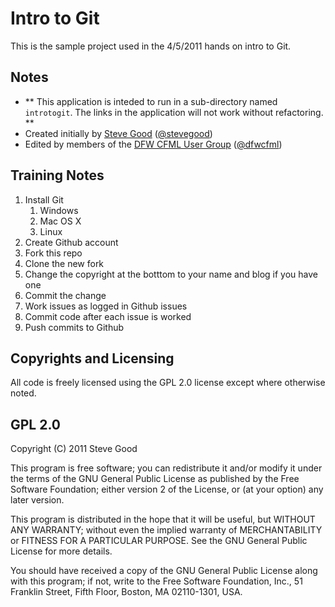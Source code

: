 # Intro to Git

This is the sample project used in the 4/5/2011 hands on intro to Git.

## Notes

- ** This application is inteded to run in a sub-directory named `introtogit`. The links in the application will not work without refactoring. **
- Created initially by [Steve Good](http://stevegood.org/) ([@stevegood](http://github.com/stevegood))
- Edited by members of the [DFW CFML User Group](http://dfwcfml.org/) ([@dfwcfml](http://github.com/dfwcfml))

## Training Notes

1. Install Git
	1. Windows
	2. Mac OS X
	3. Linux
2. Create Github account
3. Fork this repo
4. Clone the new fork
5. Change the copyright at the botttom to your name and blog if you have one
6. Commit the change
7. Work issues as logged in Github issues
8. Commit code after each issue is worked
9. Push commits to Github

## Copyrights and Licensing

All code is freely licensed using the GPL 2.0 license except where otherwise noted.

## GPL 2.0

Copyright (C) 2011 Steve Good

This program is free software; you can redistribute it and/or modify it under the terms of the GNU General Public License as published by the Free Software Foundation; either version 2 of the License, or (at your option) any later version.

This program is distributed in the hope that it will be useful, but WITHOUT ANY WARRANTY; without even the implied warranty of MERCHANTABILITY or FITNESS FOR A PARTICULAR PURPOSE. See the GNU General Public License for more details.

You should have received a copy of the GNU General Public License along with this program; if not, write to the Free Software Foundation, Inc., 51 Franklin Street, Fifth Floor, Boston, MA 02110-1301, USA.
